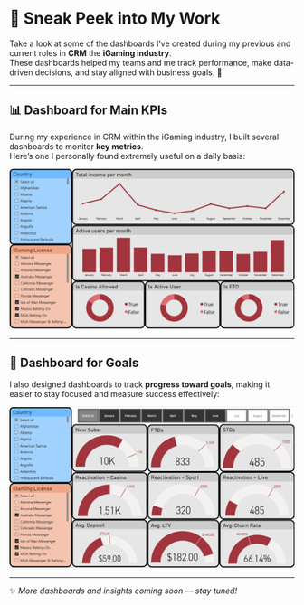 # 👀 Sneak Peek into My Work  

Take a look at some of the dashboards I’ve created during my previous and current roles in **CRM** the **iGaming industry**.  
These dashboards helped my teams and me track performance, make data-driven decisions, and stay aligned with business goals. 🚀  

---

## 📊 Dashboard for Main KPIs  
During my experience in CRM within the iGaming industry, I built several dashboards to monitor **key metrics**.  
Here’s one I personally found extremely useful on a daily basis:  

![Main KPI Dashboard](./Dashboard%201.png)  

---

## 🎯 Dashboard for Goals  
I also designed dashboards to track **progress toward goals**, making it easier to stay focused and measure success effectively:  

![Goals Dashboard](./Dashboard%202.png)  

---

✨ *More dashboards and insights coming soon — stay tuned!*  
